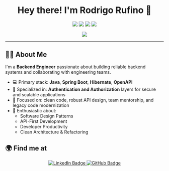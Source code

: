 <!-- GitHub Profile README for Rodrigo Rufino -->

<h1 align="center">Hey there! I'm Rodrigo Rufino 👋</h1>

<p align="center">
  <img src="https://img.shields.io/badge/Java-%23ED8B00.svg?style=for-the-badge&logo=java&logoColor=white"/>
  <img src="https://img.shields.io/badge/Spring-%236DB33F.svg?style=for-the-badge&logo=spring&logoColor=white"/>
  <img src="https://img.shields.io/badge/Hibernate-%23300.svg?style=for-the-badge&logo=hibernate&logoColor=white"/>
  <img src="https://img.shields.io/badge/OpenAPI-%23007bff.svg?style=for-the-badge&logo=openapiinitiative&logoColor=white"/>
</p>

<p align="center">
  <img src="https://github-profile-summary-cards.vercel.app/api/cards/profile-details?username=rodrigo-rufino&theme=solarized" />
</p>

---

## 🧑‍💻 About Me

I'm a **Backend Engineer** passionate about building reliable backend systems and collaborating with engineering teams.

- 💻 Primary stack: **Java**, **Spring Boot**, **Hibernate**, **OpenAPI**
- 🔐 Specialized in: **Authentication and Authorization** layers for secure and scalable applications
- 🎯 Focused on: clean code, robust API design, team mentorship, and legacy code modernization
- 🚀 Enthusiastic about:
  - Software Design Patterns
  - API-First Development
  - Developer Productivity
  - Clean Architecture & Refactoring

## 🌍 Find me at

<p align="center">
  <a href="https://www.linkedin.com/in/rodrigo-rufino-ribeiro/" target="_blank">
    <img src="https://img.shields.io/badge/LinkedIn-rodrigo--rufino--ribeiro-%230077B5?style=for-the-badge&logo=linkedin&logoColor=white" alt="LinkedIn Badge"/>
  </a>
  <a href="https://github.com/rodrigo-rufino" target="_blank">
    <img src="https://img.shields.io/badge/GitHub-rodrigo--rufino-%23121011?style=for-the-badge&logo=github&logoColor=white" alt="GitHub Badge"/>
  </a>
</p>

